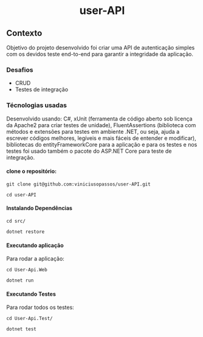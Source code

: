 <h1 align="center">user-API</h1>

<h2>Contexto</h2>
Objetivo do projeto desenvolvido foi criar uma API de autenticação simples com os devidos teste end-to-end para garantir a integridade da aplicação. 

<h3>Desafios</h3>
<ul>
    <li>CRUD</li>
    <li>Testes de integração</li>
</ul>

<h3>Técnologias usadas</h3>

Desenvolvido usando: C#, xUnit (ferramenta de código aberto sob licença da Apache2 para criar testes de unidade), FluentAssertions (biblioteca com métodos e extensões para testes em ambiente .NET, ou seja, ajuda a escrever códigos melhores, legíveis e mais fáceis de entender e modificar), bibliotecas do entityFrameworkCore para a aplicação e para os testes e nos testes foi usado também o pacote do ASP.NET Core para teste de integração.

<h4>clone o repositório:</h4> 

```
git clone git@github.com:viniciusopassos/user-API.git
```

```
cd user-API
```

<h4>Instalando Dependências</h4>

```
cd src/	
```

```
dotnet restore
```

<h4>Executando aplicação</h4>
Para rodar a aplicação:

```
cd User-Api.Web
```

```
dotnet run
```


<h4>Executando Testes</h4>
Para rodar todos os testes:

```
cd User-Api.Test/
```

```
dotnet test
```
